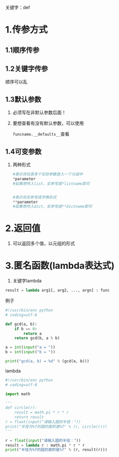 关键字：def

# 1.传参方式

## 1.1顺序传参



## 1.2关键字传参

顺序可以乱



## 1.3默认参数

1. 必须写在非默认参数后面！

2. 要想查看有没有默认参数，可以使用

   `funcname.__defaults__`查看



## 1.4可变参数

1. 两种形式

   ```python
   #表示将任意多个实际参数放入一个元组中
   *parameter
   #如果想传入list，实参写成*listname即可
   
   
   #表示将实参写成字典形式
   **parameter
   #如果想传入dict，实参写成**dictname即可
   ```





# 2.返回值

1. 可以返回多个值，以元组的形式



# 3.匿名函数(lambda表达式)

1. 关键字lambda

```python
result = lambda arg1[, arg2, ..., argn] : func
```





例子

```python
#!/usr/bin/env python
# coding=utf-8

def gcd(a, b):
    if b == 0:
        return a
    return gcd(b, a % b)

a = int(input("a = "))
b = int(input("b = "))

print("gcd(a, b) = %d" % (gcd(a, b)))
```



lambda

```python
#!/usr/bin/env python
# coding=utf-8

import math

'''
def circle(r):
    result = math.pi * r * r
    return result
r = float(input("请输入圆的半径："))
print("半径为%f的圆的面积是%f" % (r, circle(r)))
'''

r = float(input("请输入圆的半径："))
result = lambda r : math.pi * r * r
print("半径为%f的圆的面积是%f" % (r, result(r)))
```

